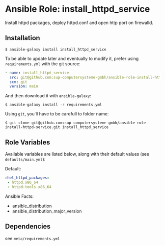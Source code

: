 Ansible Role: install_httpd_service
=========

Install httpd packages, deploy httpd.conf and open http port on firewalld.

Installation
------------

```shell
$ ansible-galaxy install install_httpd_service
```

To be able to update later and eventually to modify it, prefer using `requirements.yml` with the git source:

```yaml
- name: install_httpd_service
  src: git@github.com:sup-computersysteme-gmbh/ansible-role-install-httpd-service.git
  scm: git
  version: main
```
And then download it with `ansible-galaxy`:

```shell
$ ansible-galaxy install -r requirements.yml
```

Using `git`, you'll have to be carefull to folder name:

```shell
$ git clone git@github.com:sup-computersysteme-gmbh/ansible-role-install-httpd-service.git install_httpd_service
```

Role Variables
--------------

Available variables are listed below, along with their default values (see `defaults/main.yml`):

Default:
 ```yaml
rhel_httpd_packages:
  - httpd.x86_64
  - httpd-tools.x86_64
 ```

Ansible Facts:
- ansible_distribution
- ansible_distribution_major_version

Dependencies
------------

see `meta/requirements.yml`
